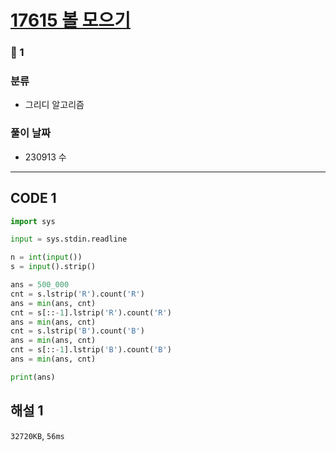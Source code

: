 # [17615 볼 모으기](https://www.acmicpc.net/problem/17615)

### 🥈 1

### 분류

- 그리디 알고리즘

### 풀이 날짜

- 230913 수

---

## CODE 1

```python
import sys

input = sys.stdin.readline

n = int(input())
s = input().strip()

ans = 500_000
cnt = s.lstrip('R').count('R')
ans = min(ans, cnt)
cnt = s[::-1].lstrip('R').count('R')
ans = min(ans, cnt)
cnt = s.lstrip('B').count('B')
ans = min(ans, cnt)
cnt = s[::-1].lstrip('B').count('B')
ans = min(ans, cnt)

print(ans)
```

## 해설 1

`32720KB`, `56ms`
